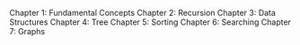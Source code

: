 Chapter 1: Fundamental Concepts
Chapter 2: Recursion
Chapter 3: Data Structures
Chapter 4: Tree
Chapter 5: Sorting
Chapter 6: Searching
Chapter 7: Graphs 
